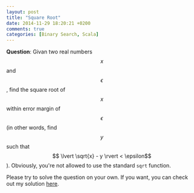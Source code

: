 ```yaml
---
layout: post
title: "Square Root"
date: 2014-11-29 18:20:21 +0200
comments: true
categories: [Binary Search, Scala] 
---
```


**Question**: Givan two real numbers $$x$$ and $$\epsilon$$, find the square root of $$x$$ within error margin of $$\epsilon$$ 
(in other words, find $$y$$ such that $$ \lvert \sqrt{x} - y \rvert < \epsilon$$). Obviously, you're not allowed to use the standard ```sqrt``` function. 

Please try to solve the question on your own. If you want, you can check out my solution [here](/blog/2014/11/29/square-root-(solution)).
